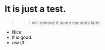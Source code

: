 # It is just a test.
>> I will remove it some seconds later.

* Nice 
* It is good.
* $\alpha\sin\beta$
